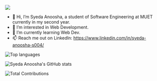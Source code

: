 ![](https://komarev.com/ghpvc/?username=SyedaAnoosha&color=blueviolet&label=Profile+Views)
<br />

- 👋 Hi, I’m Syeda Anoosha, a student of Software Engineering at MUET currently in my second year.
- 👀 I’m interested in Web Development.
- 🌱 I’m currently learning Web Dev.
- 📫 Reach me out on LinkedIn: https://www.linkedin.com/in/syeda-anoosha-s004/

![Top languages](https://github-readme-stats.vercel.app/api/top-langs?username=SyedaAnoosha&show_icons=true&locale=en&layout=compact&theme=dark)

![Syeda Anoosha's GitHub stats](https://github-readme-stats.vercel.app/api?username=SyedaAnoosha&show_icons=true&theme=dark)

![Total Contributions](https://github-readme-streak-stats.herokuapp.com/?user=SyedaAnoosha&theme=dark&)

<!---
SyedaAnoosha/SyedaAnoosha is a ✨ special ✨ repository because its `README.md` (this file) appears on your GitHub profile.
You can click the Preview link to take a look at your changes.
--->
